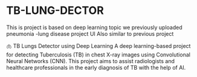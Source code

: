 # TB-LUNG-DECTOR

This is project is based on deep learning topic
we previously uploaded pneumonia -lung disease project
UI Also similar to previous project

🫁 TB Lungs Detector using Deep Learning
A deep learning-based project for detecting Tuberculosis (TB) in chest X-ray images using Convolutional Neural Networks (CNN). This project aims to assist radiologists and healthcare professionals in the early diagnosis of TB with the help of AI.
